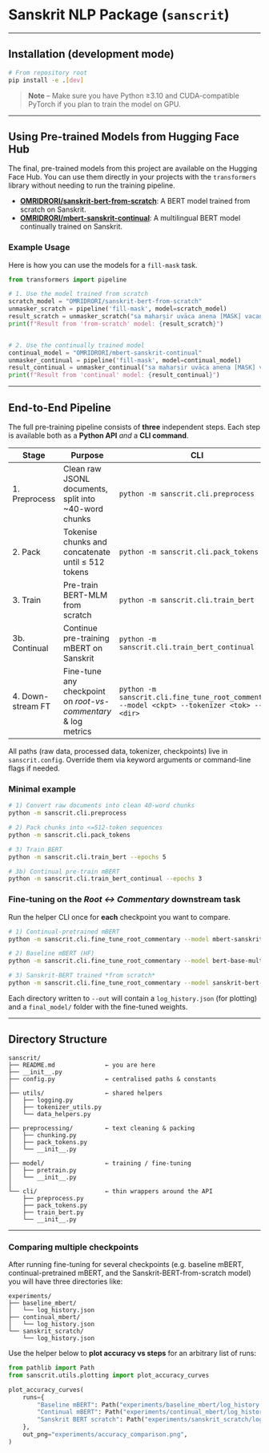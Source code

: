 # Sanskrit NLP Package (`sanscrit`)
---

## Installation (development mode)

```bash
# From repository root
pip install -e .[dev]
```

> **Note** – Make sure you have Python ≥3.10 and CUDA-compatible PyTorch if you plan to train the model on GPU.

---

## Using Pre-trained Models from Hugging Face Hub

The final, pre-trained models from this project are available on the Hugging Face Hub. You can use them directly in your projects with the `transformers` library without needing to run the training pipeline.

- **[OMRIDRORI/sanskrit-bert-from-scratch](https://huggingface.co/OMRIDRORI/sanskrit-bert-from-scratch)**: A BERT model trained from scratch on Sanskrit.
- **[OMRIDRORI/mbert-sanskrit-continual](https://huggingface.co/OMRIDRORI/mbert-sanskrit-continual)**: A multilingual BERT model continually trained on Sanskrit.

### Example Usage

Here is how you can use the models for a `fill-mask` task.

```python
from transformers import pipeline

# 1. Use the model trained from scratch
scratch_model = "OMRIDRORI/sanskrit-bert-from-scratch"
unmasker_scratch = pipeline('fill-mask', model=scratch_model)
result_scratch = unmasker_scratch("sa maharṣir uvāca anena [MASK] vacanena")
print(f"Result from 'from-scratch' model: {result_scratch}")


# 2. Use the continually trained model
continual_model = "OMRIDRORI/mbert-sanskrit-continual"
unmasker_continual = pipeline('fill-mask', model=continual_model)
result_continual = unmasker_continual("sa maharṣir uvāca anena [MASK] vacanena")
print(f"Result from 'continual' model: {result_continual}")
```

---

## End-to-End Pipeline

The full pre-training pipeline consists of **three** independent steps. Each step is available both as a **Python API** _and_ a **CLI command**.

| Stage | Purpose | CLI | Python API |
|-------|---------|-----|------------|
| 1. Preprocess | Clean raw JSONL documents, split into ~40-word chunks | `python -m sanscrit.cli.preprocess` | `sanscrit.preprocessing.run_preprocessing()` |
| 2. Pack | Tokenise chunks and concatenate until ≤ 512 tokens | `python -m sanscrit.cli.pack_tokens` | `sanscrit.preprocessing.pack_chunks_to_sequences()` |
| 3. Train | Pre-train BERT-MLM from scratch | `python -m sanscrit.cli.train_bert` | `sanscrit.model.pretrain.pretrain_bert()` |
| 3b. Continual | Continue pre-training mBERT on Sanskrit | `python -m sanscrit.cli.train_bert_continual` | `sanscrit.model.pretrain_continual.continual_pretrain_mbert()` |
| 4. Down-stream FT | Fine-tune any checkpoint on *root-vs-commentary* & log metrics | `python -m sanscrit.cli.fine_tune_root_commentary --model <ckpt> --tokenizer <tok> --out <dir>` | `sanscrit.model.downstream.fine_tune_root_commentary()` |

All paths (raw data, processed data, tokenizer, checkpoints) live in `sanscrit.config`. Override them via keyword arguments or command-line flags if needed.

### Minimal example

```bash
# 1) Convert raw documents into clean 40-word chunks
python -m sanscrit.cli.preprocess 

# 2) Pack chunks into <=512-token sequences
python -m sanscrit.cli.pack_tokens 

# 3) Train BERT
python -m sanscrit.cli.train_bert --epochs 5

# 3b) Continual pre-train mBERT 
python -m sanscrit.cli.train_bert_continual --epochs 3
```

### Fine-tuning on the *Root ↔ Commentary* downstream task

Run the helper CLI once for **each** checkpoint you want to compare. 

```bash
# 1) Continual-pretrained mBERT
python -m sanscrit.cli.fine_tune_root_commentary --model mbert-sanskrit-continual/final_model --tokenizer sanscrit/sanskrit-bert-tokenizer --out experiments/continual_mbert

# 2) Baseline mBERT (HF)
python -m sanscrit.cli.fine_tune_root_commentary --model bert-base-multilingual-cased --tokenizer bert-base-multilingual-cased --out experiments/baseline_mbert

# 3) Sanskrit-BERT trained *from scratch*
python -m sanscrit.cli.fine_tune_root_commentary --model sanskrit-bert-from-scratch/final_model --tokenizer sanscrit/sanskrit-bert-tokenizer --out experiments/sanskrit_scratch
```

 

Each directory written to `--out` will contain a `log_history.json` (for plotting) and a `final_model/` folder with the fine-tuned weights.

---

## Directory Structure

```
sanscrit/
├── README.md              ← you are here
├── __init__.py
├── config.py              ← centralised paths & constants
│
├── utils/                 ← shared helpers
│   ├── logging.py
│   ├── tokenizer_utils.py
│   └── data_helpers.py
│
├── preprocessing/         ← text cleaning & packing
│   ├── chunking.py
│   ├── pack_tokens.py
│   └── __init__.py
│
├── model/                 ← training / fine-tuning
│   ├── pretrain.py
│   └── __init__.py
│
└── cli/                   ← thin wrappers around the API
    ├── preprocess.py
    ├── pack_tokens.py
    ├── train_bert.py
    └── __init__.py
```

---

### Comparing multiple checkpoints

After running fine-tuning for several checkpoints (e.g. baseline mBERT, continual-pretrained mBERT, and the Sanskrit-BERT-from-scratch model) you will have three directories like:

```
experiments/
├── baseline_mbert/
│   └── log_history.json
├── continual_mbert/
│   └── log_history.json
└── sanskrit_scratch/
    └── log_history.json
```

Use the helper below to **plot accuracy vs steps** for an arbitrary list of runs:

```python
from pathlib import Path
from sanscrit.utils.plotting import plot_accuracy_curves

plot_accuracy_curves(
    runs={
        "Baseline mBERT": Path("experiments/baseline_mbert/log_history.json"),
        "Continual mBERT": Path("experiments/continual_mbert/log_history.json"),
        "Sanskrit BERT scratch": Path("experiments/sanskrit_scratch/log_history.json"),
    },
    out_png="experiments/accuracy_comparison.png",
)
```





